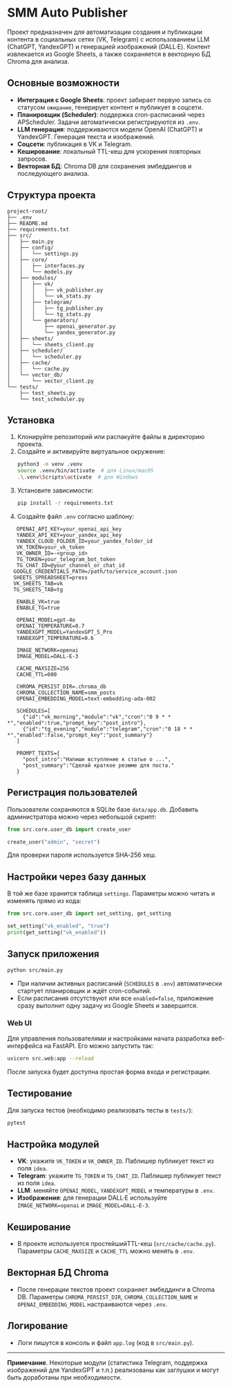 # SMM Auto Publisher

Проект предназначен для автоматизации создания и публикации контента в социальных сетях (VK, Telegram) с использованием LLM (ChatGPT, YandexGPT) и генерацией изображений (DALL·E). Контент извлекается из Google Sheets, а также сохраняется в векторную БД Chroma для анализа.

## Основные возможности

- **Интеграция с Google Sheets**: проект забирает первую запись со статусом `ожидание`, генерирует контент и публикует в соцсети.
- **Планировщик (Scheduler)**: поддержка cron-расписаний через APScheduler. Задачи автоматически регистрируются из `.env`.
- **LLM генерация**: поддерживаются модели OpenAI (ChatGPT) и YandexGPT. Генерация текста и изображений.
- **Соцсети**: публикация в VK и Telegram.
- **Кеширование**: локальный TTL-кеш для ускорения повторных запросов.
- **Векторная БД**: Chroma DB для сохранения эмбеддингов и последующего анализа.

## Структура проекта

```
project-root/
├── .env
├── README.md
├── requirements.txt
├── src/
│   ├── main.py
│   ├── config/
│   │   └── settings.py
│   ├── core/
│   │   ├── interfaces.py
│   │   └── models.py
│   ├── modules/
│   │   ├── vk/
│   │   │   ├── vk_publisher.py
│   │   │   └── vk_stats.py
│   │   ├── telegram/
│   │   │   ├── tg_publisher.py
│   │   │   └── tg_stats.py
│   │   └── generators/
│   │       ├── openai_generator.py
│   │       └── yandex_generator.py
│   ├── sheets/
│   │   └── sheets_client.py
│   ├── scheduler/
│   │   └── scheduler.py
│   ├── cache/
│   │   └── cache.py
│   └── vector_db/
│       └── vector_client.py
└── tests/
    ├── test_sheets.py
    └── test_scheduler.py
```

## Установка

1. Клонируйте репозиторий или распакуйте файлы в директорию проекта.
2. Создайте и активируйте виртуальное окружение:
   ```bash
   python3 -m venv .venv
   source .venv/bin/activate  # для Linux/macOS
   .\.venv\Scripts\activate  # для Windows
   ```
3. Установите зависимости:
   ```bash
   pip install -r requirements.txt
   ```
4. Создайте файл `.env` согласно шаблону:
```dotenv
   OPENAI_API_KEY=your_openai_api_key
   YANDEX_API_KEY=your_yandex_api_key
   YANDEX_CLOUD_FOLDER_ID=your_yandex_folder_id
   VK_TOKEN=your_vk_token
   VK_OWNER_ID=-<group_id>
   TG_TOKEN=your_telegram_bot_token
   TG_CHAT_ID=@your_channel_or_chat_id
  GOOGLE_CREDENTIALS_PATH=/path/to/service_account.json
  SHEETS_SPREADSHEET=press
  VK_SHEETS_TAB=vk
  TG_SHEETS_TAB=tg

   ENABLE_VK=true
   ENABLE_TG=true

   OPENAI_MODEL=gpt-4o
   OPENAI_TEMPERATURE=0.7
   YANDEXGPT_MODEL=YandexGPT_5_Pro
   YANDEXGPT_TEMPERATURE=0.6

   IMAGE_NETWORK=openai
   IMAGE_MODEL=DALL-E-3

   CACHE_MAXSIZE=256
   CACHE_TTL=600

   CHROMA_PERSIST_DIR=.chroma_db
   CHROMA_COLLECTION_NAME=smm_posts
   OPENAI_EMBEDDING_MODEL=text-embedding-ada-002

   SCHEDULES=[
     {"id":"vk_morning","module":"vk","cron":"0 9 * * *","enabled":true,"prompt_key":"post_intro"},
     {"id":"tg_evening","module":"telegram","cron":"0 18 * * *","enabled":false,"prompt_key":"post_summary"}
   ]

   PROMPT_TEXTS={
     "post_intro":"Напиши вступление к статье о ...",
     "post_summary":"Сделай краткое резюме для поста."
   }
```

## Регистрация пользователей

Пользователи сохраняются в SQLite базе `data/app.db`. Добавить администратора
можно через небольшой скрипт:

```python
from src.core.user_db import create_user

create_user("admin", "secret")
```

Для проверки пароля используется SHA‑256 хеш.

## Настройки через базу данных

В той же базе хранится таблица `settings`. Параметры можно читать и изменять
прямо из кода:

```python
from src.core.user_db import set_setting, get_setting

set_setting("vk_enabled", "true")
print(get_setting("vk_enabled"))
```

## Запуск приложения

```bash
python src/main.py
```

- При наличии активных расписаний (`SCHEDULES` в `.env`) автоматически стартует планировщик и ждёт cron-событий.
- Если расписания отсутствуют или все `enabled=false`, приложение сразу выполнит одну задачу из Google Sheets и завершится.

### Web UI

Для управления пользователями и настройками начата разработка веб-интерфейса на FastAPI.
Его можно запустить так:

```bash
uvicorn src.web:app --reload
```

После запуска будет доступна простая форма входа и регистрации.

## Тестирование

Для запуска тестов (необходимо реализовать тесты в `tests/`):
```bash
pytest
```

## Настройка модулей

- **VK**: укажите `VK_TOKEN` и `VK_OWNER_ID`. Паблишер публикует текст из поля `idea`.
- **Telegram**: укажите `TG_TOKEN` и `TG_CHAT_ID`. Паблишер публикует текст из поля `idea`.
- **LLM**: меняйте `OPENAI_MODEL`, `YANDEXGPT_MODEL` и температуры в `.env`.
- **Изображения**: для генерации DALL·E используйте `IMAGE_NETWORK=openai` и `IMAGE_MODEL=DALL-E-3`.

## Кеширование

- В проекте используется простейшийTTL-кеш (`src/cache/cache.py`). Параметры `CACHE_MAXSIZE` и `CACHE_TTL` можно менять в `.env`.

## Векторная БД Chroma

- После генерации текстов проект сохраняет эмбеддинги в Chroma DB. Параметры `CHROMA_PERSIST_DIR`, `CHROMA_COLLECTION_NAME` и `OPENAI_EMBEDDING_MODEL` настраиваются через `.env`.

## Логирование

- Логи пишутся в консоль и файл `app.log` (код в `src/main.py`).

---

**Примечание**. Некоторые модули (статистика Telegram, поддержка изображений для YandexGPT и т.п.) реализованы как заглушки и могут быть доработаны при необходимости.
